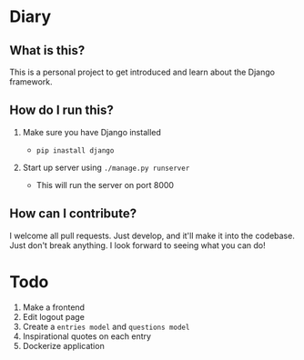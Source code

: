 # Diary

## What is this?

This is a personal project to get introduced and learn about the Django framework.

## How do I run this?

1. Make sure you have Django installed
   * `pip inastall django`
   
1. Start up server using `./manage.py runserver`
   * This will run the server on port 8000
   
## How can I contribute?

I welcome all pull requests. Just develop, and it'll make it into the codebase. Just don't break anything. I look
forward to seeing what you can do!

# Todo

1. Make a frontend
2. Edit logout page
3. Create a `entries model` and `questions model`
4. Inspirational quotes on each entry
5. Dockerize application